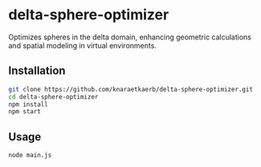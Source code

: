 # delta-sphere-optimizer

Optimizes spheres in the delta domain, enhancing geometric calculations and spatial modeling in virtual environments.

## Installation

```bash
git clone https://github.com/knaraetkaerb/delta-sphere-optimizer.git
cd delta-sphere-optimizer
npm install
npm start
```

## Usage
```bash
node main.js
```
